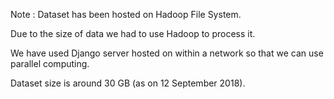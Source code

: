 Note : Dataset has been hosted on Hadoop File System. 

Due to the size of data we had to use Hadoop to process it.

We have used Django server hosted on within a network so that we can use parallel computing.

Dataset size is around 30 GB (as on 12 September 2018).

